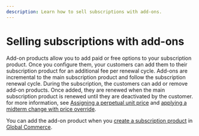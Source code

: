 ```yaml
---
description: Learn how to sell subscriptions with add-ons.
---
```


# Selling subscriptions with add-ons

Add-on products allow you to add paid or free options to your subscription product. Once you configure them, your customers can add them to their subscription product for an additional fee per renewal cycle. Add-ons are incremental to the main subscription product and follow the subscription renewal cycle. During the subscription, the customers can add or remove add-on products. Once added, they are renewed when the main subscription product is renewed until they are deactivated by the customer. for more information, see [Assigning a perpetual unit price](../../../admin-apis/subscription-management/assigning-a-perpetual-unit-price.md) and [applying a midterm change with price override](../../../admin-apis/subscription-management/applying-a-midterm-change-with-price-override.md).

You can add the add-on product when you [create a subscription product](https://help.digitalriver.com/help/gc/Products/All-Products/Creating-a-product.htm) in [Global Commerce](https://gc.digitalriver.com/gc/ent/login.do).
